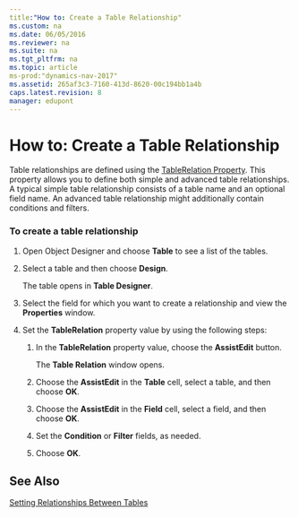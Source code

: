```yaml
---
title:"How to: Create a Table Relationship"
ms.custom: na
ms.date: 06/05/2016
ms.reviewer: na
ms.suite: na
ms.tgt_pltfrm: na
ms.topic: article
ms-prod:"dynamics-nav-2017"
ms.assetid: 265af3c3-7160-413d-8620-00c194bb1a4b
caps.latest.revision: 8
manager: edupont
---
```

# How to: Create a Table Relationship
Table relationships are defined using the [TableRelation Property](TableRelation-Property.md). This property allows you to define both simple and advanced table relationships. A typical simple table relationship consists of a table name and an optional field name. An advanced table relationship might additionally contain conditions and filters.  
  
### To create a table relationship  
  
1.  Open Object Designer and choose **Table** to see a list of the tables.  
  
2.  Select a table and then choose **Design**.  
  
     The table opens in **Table Designer**.  
  
3.  Select the field for which you want to create a relationship and view the **Properties** window.  
  
4.  Set the **TableRelation** property value by using the following steps:  
  
    1.  In the **TableRelation** property value, choose the **AssistEdit** button.  
  
         The **Table Relation** window opens.  
  
    2.  Choose the **AssistEdit** in the **Table** cell, select a table, and then choose **OK**.  
  
    3.  Choose the **AssistEdit** in the **Field** cell, select a field, and then choose **OK**.  
  
    4.  Set the **Condition** or **Filter** fields, as needed.  
  
    5.  Choose **OK**.  
  
## See Also  
 [Setting Relationships Between Tables](Setting-Relationships-Between-Tables.md)